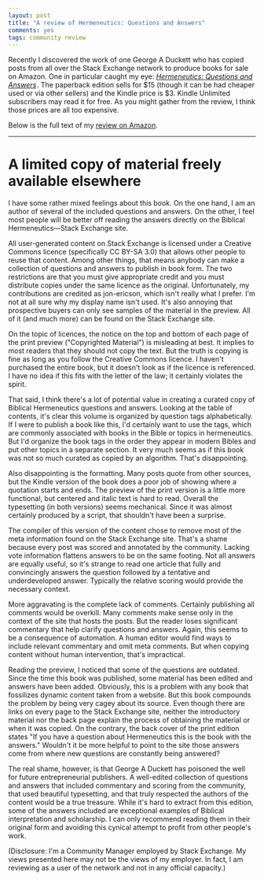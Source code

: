 ```yaml
---
layout: post
title: "A review of Hermeneutics: Questions and Answers"
comments: yes
tags: community review
---
```


Recently I discovered the work of one George A Duckett who has copied
posts from all over the Stack Exchange network to produce books for
sale on Amazon. One in particular caught my eye: <a rel="nofollow"
href="http://www.amazon.com/gp/product/B00XCZ57YY/ref=as_li_tl?ie=UTF8&camp=1789&creative=390957&creativeASIN=B00XCZ57YY&linkCode=as2&tag=jonqui-20&linkId=QX4G4MK5J7W6H5HF"><i>Hermeneutics:
Questions and Answers</i></a><img
src="http://ir-na.amazon-adsystem.com/e/ir?t=jonqui-20&l=as2&o=1&a=B00XCZ57YY"
width="1" height="1" border="0" alt="" style="border:none !important;
margin:0px !important;" />. The paperback edition sells for $15
(though it can be had cheaper used or via other sellers) and the
Kindle price is $3. Kindle Unlimited subscribers may read it for
free. As you might gather from the review, I think those prices are
all too expensive.

Below is the full text of my
[review on Amazon](https://www.amazon.com/review/R1J4HNNEK9BMI0/).

---

# A limited copy of material freely available elsewhere

I have some rather mixed feelings about this book. On the one hand, I
am an author of several of the included questions and answers. On the
other, I feel most people will be better off reading the answers
directly on the Biblical Hermeneutics—Stack Exchange site.

All user-generated content on Stack Exchange is licensed under a
Creative Commons licence (specifically CC BY-SA 3.0) that allows other
people to reuse that content. Among other things, that means anybody
can make a collection of questions and answers to publish in book
form. The two restrictions are that you must give appropriate credit
and you must distribute copies under the same licence as the
original. Unfortunately, my contributions are credited as jon-ericson,
which isn't really what I prefer. I'm not at all sure why my display
name isn't used. It's also annoying that prospective buyers can only
see samples of the material in the preview. All of it (and much more)
can be found on the Stack Exchange site.

On the topic of licences, the notice on the top and bottom of each
page of the print preview ("Copyrighted Material") is misleading at
best. It implies to most readers that they should not copy the
text. But the truth is copying is fine as long as you follow the
Creative Commons licence. I haven't purchased the entire book, but it
doesn't look as if the licence is referenced. I have no idea if this
fits with the letter of the law; it certainly violates the spirit.

That said, I think there's a lot of potential value in creating a
curated copy of Biblical Hermeneutics questions and answers. Looking
at the table of contents, it's clear this volume is organized by
question tags alphabetically. If I were to publish a book like this,
I'd certainly want to use the tags, which are commonly associated with
books in the Bible or topics in hermeneutics. But I'd organize the
book tags in the order they appear in modern Bibles and put other
topics in a separate section. It very much seems as if this book was
not so much curated as copied by an algorithm. That's disappointing.

Also disappointing is the formatting. Many posts quote from other
sources, but the Kindle version of the book does a poor job of showing
where a quotation starts and ends. The preview of the print version is
a little more functional, but centered and italic text is hard to
read. Overall the typesetting (in both versions) seems
mechanical. Since it was almost certainly produced by a script, that
shouldn't have been a surprise.

The compiler of this version of the content chose to remove most of
the meta information found on the Stack Exchange site. That's a shame
because every post was scored and annotated by the community. Lacking
vote information flattens answers to be on the same footing. Not all
answers are equally useful, so it's strange to read one article that
fully and convincingly answers the question followed by a tentative
and underdeveloped answer. Typically the relative scoring would
provide the necessary context.

More aggravating is the complete lack of comments. Certainly
publishing all comments would be overkill. Many comments make sense
only in the context of the site that hosts the posts. But the reader
loses significant commentary that help clarify questions and
answers. Again, this seems to be a consequence of automation. A human
editor would find ways to include relevant commentary and omit meta
comments. But when copying content without human intervention, that's
impractical.

Reading the preview, I noticed that some of the questions are
outdated. Since the time this book was published, some material has
been edited and answers have been added. Obviously, this is a problem
with any book that fossilizes dynamic content taken from a
website. But this book compounds the problem by being very cagey about
its source. Even though there are links on every page to the Stack
Exchange site, neither the introductory material nor the back page
explain the process of obtaining the material or when it was
copied. On the contrary, the back cover of the print edition states
"If you have a question about Hermeneutics this is the book with the
answers." Wouldn't it be more helpful to point to the site those
answers come from where new questions are constantly being answered?

The real shame, however, is that George A Duckett has poisoned the
well for future entrepreneurial publishers. A well-edited collection
of questions and answers that included commentary and scoring from the
community, that used beautiful typesetting, and that truly respected
the authors of the content would be a true treasure. While it's hard
to extract from this edition, some of the answers included are
exceptional examples of Biblical interpretation and scholarship. I can
only recommend reading them in their original form and avoiding this
cynical attempt to profit from other people's work.

(Disclosure: I'm a Community Manager employed by Stack Exchange. My
views presented here may not be the views of my employer. In fact, I
am reviewing as a user of the network and not in any official
capacity.)
